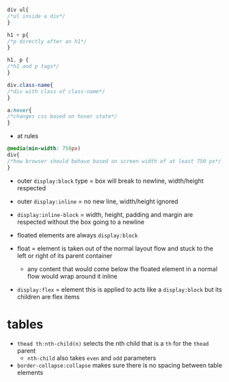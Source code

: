 ```css
div ul{
/*ul inside a div*/
}
```

```css
h1 + p{
/*p directly after an h1*/
}
```

```css
h1, p {
/*h1 and p tags*/
}
```

```css
div.class-name{
/*div with class of class-name*/
}
```

```css
a:hover{
/*changes css based on hover state*/
}
```

- at rules 
```css
@media(min-width: 750px)
div{
/*how browser should behave based on screen width of at least 750 px*/
}
```

- outer ```display:block``` type = box will break to newline, width/height respected
- outer ```display:inline``` = no new line, width/height ignored
- ```display:inline-block``` = width, height, padding and margin are respected without the box going to a newline



- floated elements are always ```display:block```
- float = element is taken out of the normal layout flow and stuck to the left or right of its parent container
  - any content that would come below the floated element in a normal flow would wrap around it inline
  
- ```display:flex``` = element this is applied to acts like a ```display:block``` but its children are flex items

# tables
- ```thead th:nth-child(n)``` selects the nth child that is a ```th``` for the ```thead``` parent
  - ```nth-child``` also takes ```even``` and ```odd``` parameters
- ```border-collapse:collapse``` makes sure there is no spacing between table elements
